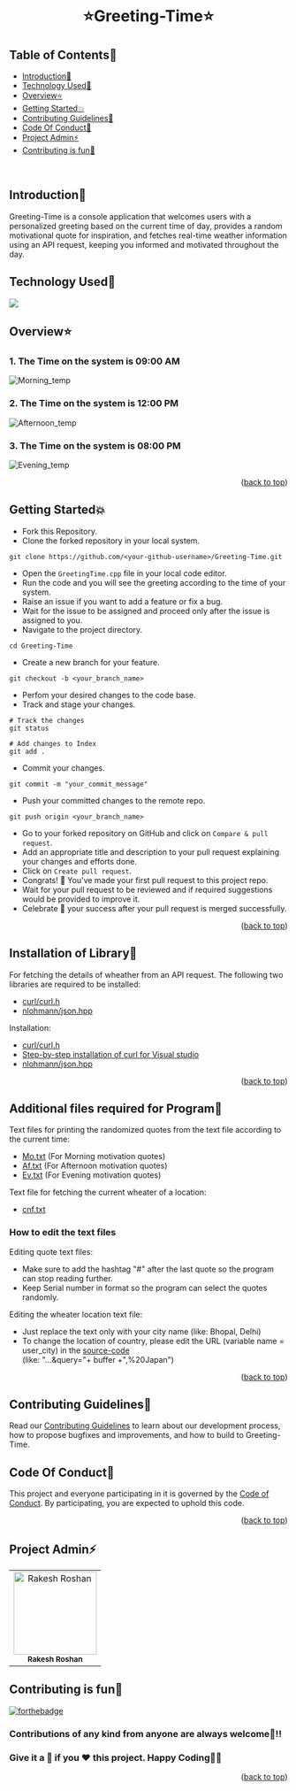 # <p align="center">⭐Greeting-Time⭐</p>

<!-- --------------------------------------------------------------------------------------------------------------------------------------------------------- -->

<div id="top"></div>

<h2>Table of Contents🧾</h2>

- [Introduction📌](#introduction)
- [Technology Used🚀](#technology-used)
- [Overview⭐](#overview)
- [Getting Started💥](#getting-started)
- [Contributing Guidelines📑](#contributing-guidelines)
- [Code Of Conduct📑](#code-of-conduct)
- [Project Admin⚡](#project-admin)
- [Contributing is fun🧡](#contributing-is-fun)
<br>

<!-- --------------------------------------------------------------------------------------------------------------------------------------------------------- -->

<h2>Introduction📌</h2>

Greeting-Time is a console application that welcomes users with a personalized greeting based on the current time of day, provides a random motivational quote for inspiration, and fetches real-time weather information using an API request, keeping you informed and motivated throughout the day.

<!-- --------------------------------------------------------------------------------------------------------------------------------------------------------- -->

<h2>Technology Used🚀</h2>

<p>
  <a href = "https://www.learncpp.com/"> <img src = "https://img.icons8.com/color/70/000000/c-plus-plus-logo.png"/> </a>
</p>

<!-- --------------------------------------------------------------------------------------------------------------------------------------------------------- -->

<h2>Overview⭐</h2>

<h3>1. The Time on the system is 09:00 AM</h3>
<img src = "https://github.com/Volcano-Dragon/Greeting-Time/assets/93902835/25f13e25-2acb-4293-9905-9c2a989ac149.png" alt = "Morning_temp"></img>

<h3>2. The Time on the system is 12:00 PM</h3>
<img src = "https://github.com/Volcano-Dragon/Greeting-Time/assets/93902835/ce435fd4-98d9-4070-b914-d174788b13a3.png" alt = "Afternoon_temp"></img>

<h3>3. The Time on the system is 08:00 PM</h3>
<img src = "https://github.com/Volcano-Dragon/Greeting-Time/assets/93902835/4c2295fa-2d7c-49da-8786-4bdd41bcd561.png" alt = "Evening_temp"></img>

<p align="right">(<a href="#top">back to top</a>)</p>

<!-- --------------------------------------------------------------------------------------------------------------------------------------------------------- -->

<h2>Getting Started💥</h2>

- Fork this Repository.
- Clone the forked repository in your local system.
```
git clone https://github.com/<your-github-username>/Greeting-Time.git
```
- Open the `GreetingTime.cpp` file in your local code editor.
- Run the code and you will see the greeting according to the time of your system.
- Raise an issue if you want to add a feature or fix a bug.
- Wait for the issue to be assigned and proceed only after the issue is assigned to you.
- Navigate to the project directory.
```
cd Greeting-Time
```
- Create a new branch for your feature.
```
git checkout -b <your_branch_name>
```
- Perfom your desired changes to the code base.
- Track and stage your changes.
```
# Track the changes
git status

# Add changes to Index
git add .
```
- Commit your changes.
```
git commit -m "your_commit_message"
```
- Push your committed changes to the remote repo.
```
git push origin <your_branch_name>
```
- Go to your forked repository on GitHub and click on `Compare & pull request`.
- Add an appropriate title and description to your pull request explaining your changes and efforts done.
- Click on `Create pull request`.
- Congrats! 🥳 You've made your first pull request to this project repo.
- Wait for your pull request to be reviewed and if required suggestions would be provided to improve it.
- Celebrate 🥳 your success after your pull request is merged successfully.
<p align="right">(<a href="#top">back to top</a>)</p>

<!-- --------------------------------------------------------------------------------------------------------------------------------------------------------- -->

<h2>Installation of Library📑</h2>

For fetching the details of wheather from an API request. The following two libraries are required to be installed:
- [curl/curl.h](https://curl.se)
- [nlohmann/json.hpp](https://github.com/nlohmann/json)

Installation:
- [curl/curl.h](https://everything.curl.dev/get)
- [Step-by-step installation of curl for Visual studio](https://stackoverflow.com/questions/53861300/how-do-you-properly-install-libcurl-for-use-in-visual-studio-2017)
- [nlohmann/json.hpp](https://github.com/nlohmann/json#integration)
<p align="right">(<a href="#top">back to top</a>)</p>

<!-- --------------------------------------------------------------------------------------------------------------------------------------------------------- -->

<h2>Additional files required for Program📑</h2>

Text files for printing the randomized quotes from the text file according to the current time:
- [Mo.txt](Mo.txt) (For Morning motivation quotes)
- [Af.txt](Af.txt) (For Afternoon motivation quotes)
- [Ev.txt](Ev.txt) (For Evening motivation quotes)
  
Text file for fetching the current wheater of a location:
- [cnf.txt](cnf.txt)

<h3>How to edit the text files</h3>

Editing quote text files:
- Make sure to add the hashtag "#" after the last quote so the program can stop reading further.
- Keep Serial number in format so the program can select the quotes randomly.

Editing the wheater location text file:
- Just replace the text only with your city name (like: Bhopal, Delhi)
- To change the location of country, please edit the URL (variable name = user_city) in the [source-code](GreetingTime.cpp#L43) <br>
 (like: "...&query="+ buffer +",%20Japan")
<p align="right">(<a href="#top">back to top</a>)</p>

<!-- --------------------------------------------------------------------------------------------------------------------------------------------------------- -->

<h2>Contributing Guidelines📑</h2>

Read our [Contributing Guidelines](https://github.com/Rakesh9100/Greeting-Time/blob/main/.github/CONTRIBUTING_GUIDELINES.md) to learn about our development process, how to propose bugfixes and improvements, and how to build to Greeting-Time.

<!-- --------------------------------------------------------------------------------------------------------------------------------------------------------- -->

<h2>Code Of Conduct📑</h2>

This project and everyone participating in it is governed by the [Code of Conduct](https://github.com/Rakesh9100/Greeting-Time/blob/main/.github/CODE_OF_CONDUCT.md). By participating, you are expected to uphold this code.
<p align="right">(<a href="#top">back to top</a>)</p>

<!-- --------------------------------------------------------------------------------------------------------------------------------------------------------- -->

<h2>Project Admin⚡</h2>

<table>
<tr>
<td align="center">
<a href="https://github.com/Rakesh9100/"><img src="https://avatars.githubusercontent.com/u/73993775?v=4" height="150px" width="150px" alt="Rakesh Roshan"></a><br><sub><b>Rakesh Roshan</b></sub>
</td>
</tr>
</table>

<!-- --------------------------------------------------------------------------------------------------------------------------------------------------------- -->

<h2>Contributing is fun🧡</h2>

[![forthebadge](https://forthebadge.com/images/badges/built-with-love.svg)](https://forthebadge.com)
<h3>Contributions of any kind from anyone are always welcome🌟!!</h3>
<h3>Give it a 🌟 if you ❤ this project. Happy Coding👨‍💻</h3>
<p align="right">(<a href="#top">back to top</a>)</p>
